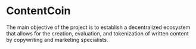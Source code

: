 # ContentCoin
The main objective of the project is to establish a decentralized ecosystem that allows for the creation, evaluation, and tokenization of written content by copywriting and marketing specialists. 
